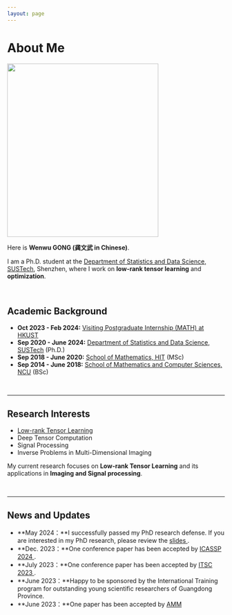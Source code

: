 ```yaml
---
layout: page
---
```


# About Me

<img src="https://GongWenwuu.github.io/images/profile.png" class="floatpic" width="350" height="400">

Here is **Wenwu GONG (龚文武 in Chinese)**.

I am a Ph.D. student at the <a href="https://stat-ds.sustech.edu.cn/"> Department of Statistics and Data Science, SUSTech</a>, Shenzhen, where I work on **low-rank tensor learning** and **optimization**. 

<br>

## Academic Background

- **Oct 2023 - Feb 2024:** <a href="https://gs.sustech.edu.cn/#/common/detail?current_id=8&id=127&article_id=3077"> Visiting Postgraduate Internship (MATH) at HKUST</a> 
- **Sep 2020 - June 2024:** <a href="https://stat-ds.sustech.edu.cn/"> Department of Statistics and Data Science, SUSTech</a> (Ph.D.)
- **Sep 2018 - June 2020:** <a href="http://math.hit.edu.cn/"> School of Mathematics, HIT</a> (MSc)
- **Sep 2014 - June 2018:** <a href="http://smcs.ncu.edu.cn/"> School of Mathematics and Computer Sciences, NCU</a> (BSc)

<br>

---

## Research Interests

- <a href="https://github.com/GongWenwuu/LRTL_Methods_Applications.git"> Low-rank Tensor Learning </a>
- Deep Tensor Computation
- Signal Processing
- Inverse Problems in Multi-Dimensional Imaging

My current research focuses on **Low-rank Tensor Learning** and its applications in **Imaging and Signal processing**. 

<br>

---

## News and Updates

- **May 2024：**I successfully passed my PhD research defense. If you are interested in my PhD research, please review the <a href="https://GongWenwuu.github.io/mypaper/thesis/Tucker-TC.pdf"> slides </a>. 
- **Dec. 2023：**One conference paper has been accepted by <a href="https://2024.ieeeicassp.org/"> ICASSP 2024 </a>.
- **July 2023：**One conference paper has been accepted by <a href="https://2023.ieee-itsc.org/"> ITSC 2023 </a>.
- **June 2023：**Happy to be sponsored by the International Training program for outstanding young scientific researchers of Guangdong Province.
- **June 2023：**One paper has been accepted by <a href="https://www.sciencedirect.com/journal/applied-mathematical-modelling"> AMM</a>

<br>
